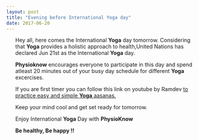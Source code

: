 ```yaml
---
layout: post
title: "Evening before International Yoga day"
date: 2017-06-20
---
```


<ul>
<p> Hey all, here comes the International <b>Yoga</b> day tomorrow. Considering that <b>Yoga</b> provides a holistic approach to health,United Nations has declared Jun 21st as the International <b>Yoga</b> day.</p>

<p><b>Physioknow</b> encourages everyone to participate in this day and spend atleast 20 minutes out of your busy day schedule for different <b>Yoga</b> excercises.</p>

<p>If you are first timer you can follow this link on youtube by Ramdev <a href =" https://www.youtube.com/watch?v=c2Af9PGAiF8"> to practice easy and simple <b>Yoga</b> aasanas.</p></a>

<p>Keep your mind cool and get set ready for tomorrow.</p>


<p> Enjoy International <b>Yoga</b> Day with <b>PhysioKnow</b> </p>


<p> <b>Be healthy, Be happy !!</b> </p>



